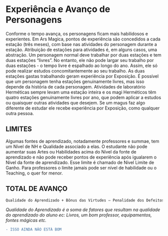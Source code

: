 # Experiência e Avanço de Personagens

Conforme o tempo avança, os personagens ficam mais habilidosos e experientes. Em Ars Magica, pontos de experiência são concedidos a cada estação (três meses), com base nas atividades do personagem durante a estação. Atribuição de estações para atividades é, em alguns casos, uma abstração. Um personagem normal deve trabalhar por duas estações e tem duas estações “livres”. No entanto, ele não pode largar seu trabalho por duas estações - o tempo livre é espalhado ao longo do ano. Assim, ele só pode realizar estudos concomitantemente ao seu trabalho. As duas estações gastas trabalhando geram experiência por Exposição. É possível que um personagem tenha estações genuinamente livres, mas isso depende da história de cada personagem. Atividades de laboratório Herméticas sempre levam uma estação inteira e os magi Herméticos têm quatro estações genuinamente livres por ano, que podem aplicar a estudos ou quaisquer outras atividades que desejem. Se um magus faz algo diferente de estudar ele recebe experiência por Exposição, como qualquer outra pessoa.

## LIMITES
Algumas fontes de aprendizado, notadamente professores e summae, tem um Nível de NH e Qualidade associado a elas. O estudante não pode aumentar suas Artes ou Habilidades acima do Nível da fonte de aprendizado e não pode receber pontos de experiência após igualarem o Nível da fonte de aprendizado. Esse limite é chamado de Nível Limite de Ganho. Para professores o limite jamais pode ser nível de habilidade ou o Teaching, o quer for menor.

## TOTAL DE AVANÇO
```diff
Qualidade do Aprendizado + Bônus das Virtudes – Penalidade dos Defeitos
```
*Qualidade do Aprendizado é a soma de fatores que resultam na qualidade do aprendizado do aluno ec: Livros, um bom professor, equipamentos, fontes mágicas etc.*

```diff
- ISSO AINDA NÃO ESTÁ BOM
```
